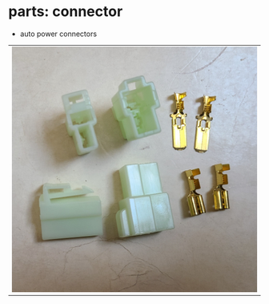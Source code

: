 # parts: connector

- auto power connectors

|   |
| --- |
| ![image](https://github.com/kamangir/assets2/raw/main/bluer-ugv/connector.jpg?raw=true) |
